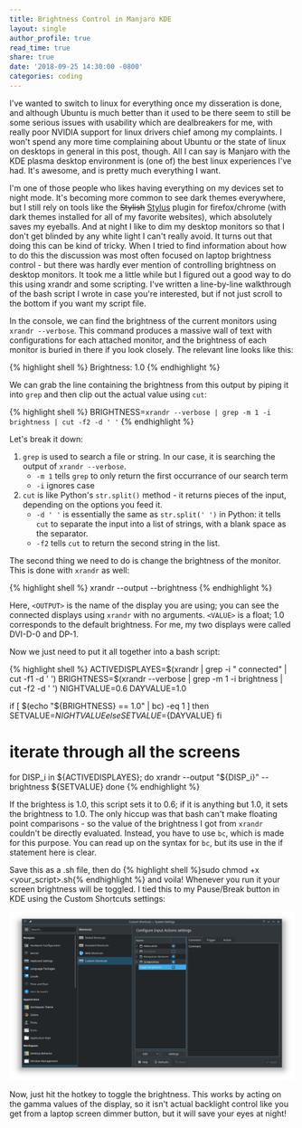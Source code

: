 ```yaml
---
title: Brightness Control in Manjaro KDE
layout: single
author_profile: true
read_time: true
share: true
date: '2018-09-25 14:30:00 -0800'
categories: coding
---
```


I've wanted to switch to linux for everything once my disseration is done, and although Ubuntu is much better than it used to be there seem to still be some serious issues with usability which are dealbreakers for me, with really poor NVIDIA support for linux drivers chief among my complaints. I won't spend any more time complaining about Ubuntu or the state of linux on desktops in general in this post, though. All I can say is Manjaro with the KDE plasma desktop environment is (one of) the best linux experiences I've had. It's awesome, and is pretty much everything I want.

I'm one of those people who likes having everything on my devices set to night mode. It's becoming more common to see dark themes everywhere, but I still rely on tools like the ~~Stylish~~ [Stylus][stylus] plugin for firefox/chrome (with dark themes installed for all of my favorite websites), which absolutely saves my eyeballs. And at night I like to dim my desktop monitors so that I don't get blinded by any white light I can't really avoid. It turns out that doing this can be kind of tricky. When I tried to find information about how to do this the discussion was most often focused on laptop brightness control - but there was hardly ever mention of controlling brightness on desktop monitors. It took me a little while but I figured out a good way to do this using xrandr and some scripting. I've written a line-by-line walkthrough of the bash script I wrote in case you're interested, but if not just scroll to the bottom if you want my script file.

In the console, we can find the brightness of the current monitors using `xrandr --verbose`. This command produces a massive wall of text with configurations for each attached monitor, and the brightness of each monitor is buried in there if you look closely. The relevant line looks like this:

{% highlight shell %}
Brightness: 1.0
{% endhighlight %}

We can grab the line containing the brightness from this output by piping it into `grep` and then clip out the actual value using `cut`:

{% highlight shell %}
BRIGHTNESS=`xrandr --verbose | grep -m 1 -i brightness | cut -f2 -d ' '`
{% endhighlight %}

Let's break it down:
1. `grep` is used to search a file or string. In our case, it is searching the output of `xrandr --verbose`. 
    * `-m 1` tells `grep` to only return the first occurrance of our search term
    * `-i` ignores case
2. `cut` is like Python's `str.split()` method - it returns pieces of the input, depending on the options you feed it. 
    * `-d ' '` is essentially the same as `str.split(' ')` in Python: it tells `cut` to separate the input into a list of strings, with a blank space as the separator. 
    * `-f2` tells `cut` to return the second string in the list.

The second thing we need to do is change the brightness of the monitor. This is done with `xrandr` as well:

{% highlight shell %}
xrandr --output <OUTPUT> --brightness <VALUE>
{% endhighlight %}

Here, `<OUTPUT>` is the name of the display you are using; you can see the connected displays using `xrandr` with no arguments. `<VALUE>` is a float; 1.0 corresponds to the default brightness. For me, my two displays were called DVI-D-0 and DP-1.

Now we just need to put it all together into a bash script:

{% highlight shell %}
ACTIVEDISPLAYES=$(xrandr | grep -i " connected" | cut -f1 -d ' ')
BRIGHTNESS=$(xrandr --verbose | grep -m 1 -i brightness | cut -f2 -d ' ')
NIGHTVALUE=0.6
DAYVALUE=1.0

if [ $(echo "${BRIGHTNESS} == 1.0" | bc) -eq 1 ]
then
        SETVALUE=${NIGHTVALUE}
else
        SETVALUE=${DAYVALUE}
fi

# iterate through all the screens
for DISP_i in ${ACTIVEDISPLAYES}; do
        xrandr --output "${DISP_i}" --brightness ${SETVALUE}
done
{% endhighlight %}

If the brightess is 1.0, this script sets it to 0.6; if it is anything but 1.0, it sets the brightness to 1.0. The only hiccup was that bash can't make floating point comparisons - so the value of the brightness I got from `xrandr` couldn't be directly evaluated. Instead, you have to use `bc`, which is made for this purpose. You can read up on the syntax for `bc`, but its use in the if statement here is clear.

Save this as a .sh file, then do {% highlight shell %}sudo chmod +x <your_script>.sh{% endhighlight %} and voila! Whenever you run it your screen brightness will be toggled. I tied this to my Pause/Break button in KDE using the Custom Shortcuts settings:

![screenshot]

Now, just hit the hotkey to toggle the brightness. This works by acting on the gamma values of the display, so it isn't actual backlight control like you get from a laptop screen dimmer button, but it will save your eyes at night!

[stylus]: https://chrome.google.com/webstore/detail/stylus/clngdbkpkpeebahjckkjfobafhncgmne?hl=en
[screenshot]: /assets/images/Screenshot_20180925_221931.png
